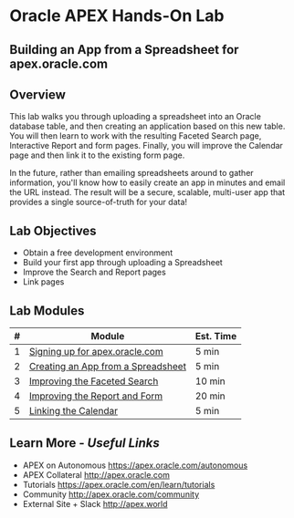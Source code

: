 # Oracle APEX Hands-On Lab

## Building an App from a Spreadsheet  for apex.oracle.com

## Overview 

This lab walks you through uploading a spreadsheet into an Oracle database table, and then creating an application based on this new table. You will then learn to work with the resulting Faceted Search page, Interactive Report and form pages. Finally, you will improve the Calendar page and then link it to the existing form page.

In the future, rather than emailing spreadsheets around to gather information, you'll know how to easily create an app in minutes and email the URL instead. The result will be a secure, scalable, multi-user app that provides a single source-of-truth for your data!

## Lab Objectives

* Obtain a free development environment
* Build your first app through uploading a Spreadsheet
* Improve the Search and Report pages
* Link pages

## Lab Modules

| # | Module | Est. Time |
| --- | --- | --- |
| 1 | [Signing up for apex.oracle.com](1-sign-up-apex.md) | 5 min |
| 2 | [Creating an App from a Spreadsheet](2-creating-an-app-from-a-spreadsheet.md) | 5 min |
| 3 | [Improving the Faceted Search](3-improving-the-faceted-search.md) | 10 min |
| 4 | [Improving the Report and Form](4-improving-the-report-and-form.md) | 20 min |
| 5 | [Linking the Calendar](5-linking-the-calendar.md) | 5 min |

## **Learn More** - *Useful Links*

- APEX on Autonomous  https://apex.oracle.com/autonomous
- APEX Collateral  http://apex.oracle.com
- Tutorials  https://apex.oracle.com/en/learn/tutorials
- Community  http://apex.oracle.com/community
- External Site + Slack  http://apex.world